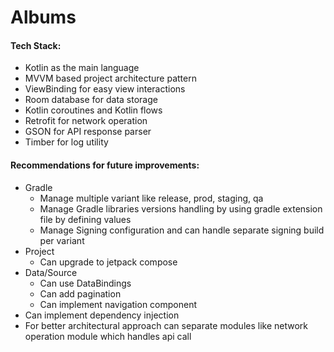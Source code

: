 # Albums

#### Tech Stack:
* Kotlin as the main language
* MVVM based project architecture pattern
* ViewBinding for easy view interactions
* Room database for data storage
* Kotlin coroutines and Kotlin flows
* Retrofit for network operation
* GSON for API response parser
* Timber for log utility

#### Recommendations for future improvements:
* Gradle
  * Manage multiple variant like release, prod, staging, qa
  * Manage Gradle libraries versions handling by using gradle extension file by defining values
  * Manage Signing configuration and can handle separate signing build per variant
* Project
  * Can upgrade to jetpack compose
* Data/Source
  * Can use DataBindings
  * Can add pagination
  * Can implement navigation component
* Can implement dependency injection
* For better architectural approach can separate modules like network operation module which handles api call
